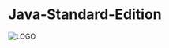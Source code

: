 # Java-Standard-Edition
![LOGO](https://github.com/sandeep-patel13/java-standard-edition/blob/main/Array/java.jpg)

